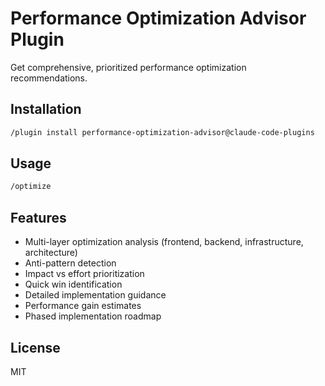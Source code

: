 # Performance Optimization Advisor Plugin

Get comprehensive, prioritized performance optimization recommendations.

## Installation

```bash
/plugin install performance-optimization-advisor@claude-code-plugins
```

## Usage

```bash
/optimize
```

## Features

- Multi-layer optimization analysis (frontend, backend, infrastructure, architecture)
- Anti-pattern detection
- Impact vs effort prioritization
- Quick win identification
- Detailed implementation guidance
- Performance gain estimates
- Phased implementation roadmap

## License

MIT
